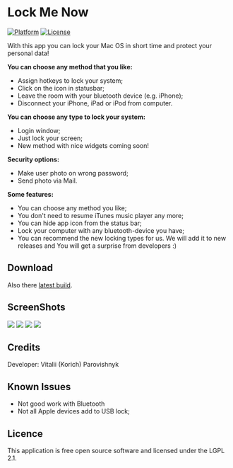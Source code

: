 Lock Me Now
=========
[![Platform](https://img.shields.io/badge/platform-OS%20X-lightgrey.svg?style=flat)](http://www.apple.com/osx/)
[![License](https://img.shields.io/badge/license-LGPL%202.1-brightgreen.svg?style=flat)](https://www.gnu.org/licenses/lgpl-2.1.html)

With this app you can lock your Mac OS in short time and protect your personal data!
 
**You can choose any method that you like:**
* Assign hotkeys to lock your system;
* Click on the icon in statusbar;
* Leave the room with your bluetooth device (e.g. iPhone);
* Disconnect your iPhone, iPad or iPod from computer.

**You can choose any type to lock your system:**
* Login window;
* Just lock your screen;
* New method with nice widgets coming soon!

**Security options:**
* Make user photo on wrong password;
* Send photo via Mail.

**Some features:**
* You can choose any method you like;
* You don't need to resume iTunes music player any more;
* You can hide app icon from the status bar;
* Lock your computer with any bluetooth-device you have;
* You can recommend the new locking types for us. We will add it to new releases and You will get a surprise from developers :)

Download
-------------

Also there [latest build][lockmenow].

ScreenShots
-------------

<img src="https://github.com/iKorich/LockMeNow/blob/master/img/prefs_main.png?raw=true">
<img src="https://github.com/iKorich/LockMeNow/blob/master/img/prefs_security?raw=true">
<img src="https://github.com/iKorich/LockMeNow/blob/master/img/prefs_bluetooth.png?raw=true">
<img src="https://github.com/iKorich/LockMeNow/blob/master/img/prefs_usb.png?raw=true">

Credits
-------------

Developer: Vitalii (Korich) Parovishnyk 

Known Issues
-------------

* Not good work with Bluetooth
* Not all Apple devices add to USB lock;

Licence
-------------

This application is free open source software and licensed under the LGPL 2.1.


[lockmenow]: http://downloads.igrsoft.com/lockmenow/lockmenow_latest.zip "latest build"
